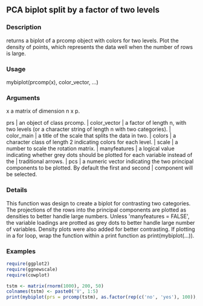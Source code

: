## PCA biplot split by a factor of two levels

### Description

returns a biplot of a prcomp object with colors for two levels. Plot the density of points, which represents the data well when the number of rows is large.

### Usage

mybiplot(prcomp(x), color_vector, ...)

### Arguments

x a matrix of dimension n x p.

prs              |   an object of class prcomp.
                 |
color_vector     |  a factor of length n, with two levels (or a character string of length n with two categories).
                 |
color_main       |  a title of the scale that splits the data in two.
                 |
colors           |  a character class of length 2 indicating colors for each level.
                 |
scale            |  a number to scale the rotation matrix.
                 |
manyfeatures     |  a logical value indicating whether grey dots should be plotted for each variable instead of the                            |  traditional arrows.
                 |
pcs              |  a numeric vector indicating the two principal components to be plotted. By default the first and second                    |  component will be selected.


### Details

This function was design to create a biplot for contrasting two categories. The projections of the rows into the principal components are plotted as densities to better handle large numbers. Unless 'manyfeatures = FALSE', the variable loadings are protted as grey dots to better handle large number of variables. Density plots were also added for better contrasting.
If plotting in a for loop, wrap the function within a print function as print(mybiplot(...)).

### Examples
```R
require(ggplot2)
require(ggnewscale)
require(cowplot)

tstm <- matrix(rnorm(1000), 200, 50)
colnames(tstm) <- paste0('V', 1:5)
print(mybiplot(prs = prcomp(tstm), as.factor(rep(c('no', 'yes'), 100)), manyfeatures = T, pcs = c(1, 2)))
```
